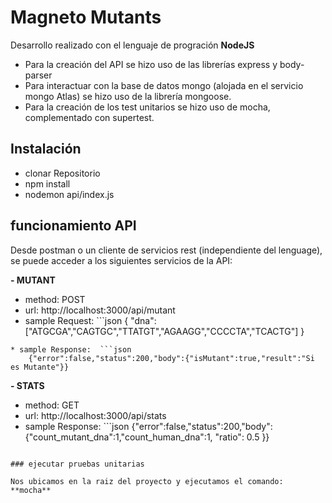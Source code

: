 # Magneto Mutants

Desarrollo realizado con el lenguaje de progración **NodeJS**
- Para la creación del API se hizo uso de las librerías express y body-parser
- Para interactuar con la base de datos mongo (alojada en el servicio mongo Atlas) se hizo uso de la librería mongoose.
- Para la creación de los test unitarios se hizo uso de mocha, complementado con supertest.


## Instalación

- clonar Repositorio
- npm install
- nodemon api/index.js


## funcionamiento API

Desde postman o un cliente de servicios rest (independiente del lenguage), se puede acceder a los siguientes servicios de la API:

**- MUTANT**
* method: POST
* url: http://localhost:3000/api/mutant
* sample Request:  ```json
	{ "dna":["ATGCGA","CAGTGC","TTATGT","AGAAGG","CCCCTA","TCACTG"] }
```
* sample Response:  ```json
	{"error":false,"status":200,"body":{"isMutant":true,"result":"Si es Mutante"}}
```

**- STATS**
* method: GET
* url: http://localhost:3000/api/stats
* sample Response: ```json
	{"error":false,"status":200,"body":{"count_mutant_dna":1,"count_human_dna":1, "ratio": 0.5 }}
```

### ejecutar pruebas unitarias

Nos ubicamos en la raiz del proyecto y ejecutamos el comando: **mocha**